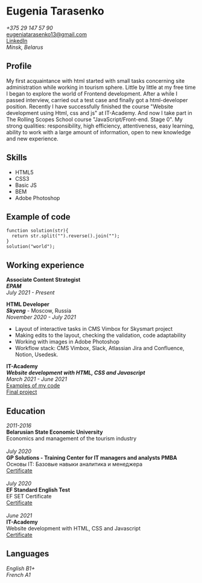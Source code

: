 # Eugenia Tarasenko
*+375 29 147 57 90*\
<eugeniatarasenko13@gmail.com>\
[LinkedIn](https://www.linkedin.com/in/eugenia-tarasenko/)\
*Minsk, Belarus*
## Profile
My first acquaintance with html started with small tasks concerning site administration while working in tourism sphere. 
Little by little at my free time I began to explore the world of Frontend development. 
After a while I passed interview, carried out a test case and finally got a html-developer position.
Recently I have successfully finished the course "Website development using Html, css and js" at IT-Academy. And now I take part in The Rolling Scopes School course "JavaScript/Front-end. Stage 0".
My strong qualities: responsibility, high efficiency, attentiveness, easy learning, ability to work with a large amount of information, open to new knowledge and new experience.
## Skills
- HTML5
- CSS3
- Basic JS
- BEM
- Adobe Photoshop
## Example of code
```
function solution(str){
  return str.split("").reverse().join("");
}
solution("world");
```
## Working experience
**Associate Content Strategist**\
***EPAM***\
*July 2021 - Present*


**HTML Developer**\
***Skyeng*** - Moscow, Russia\
*November 2020 - July 2021*
- Layout of interactive tasks in CMS Vimbox for Skysmart project
- Making edits to the layout, checking the validation, code adaptability 
- Working with images in Adobe Photoshop
- Workflow stack: CMS Vimbox, Slack, Atlassian Jira and Confluence, Notion, Usedesk.

**IT-Academy**\
***Website development with HTML, CSS and Javascript***\
*March 2021 - June 2021*\
[Examples of my code](https://codepen.io/Eugenia_Tarasenko/pens/public)\
[Final project](https://github.com/JennyTara/Skyway)

## Education
*2011-2016*\
**Belarusian State Economic University**\
Economics and management of the tourism industry\
\
*July 2020*\
**GP Solutions - Training Center for IT managers and analysts PMBA**\
Основы IT: Базовые навыки аналитика и менеджера\
[Certificate](https://drive.google.com/drive/folders/13ZXhLFzzb-nk0WR9pnYuj2PoBK_XUgU-)\
\
*July 2020*\
**EF Standard English Test**\
EF SET Certificate\
[Certificate](https://www.efset.org/cert/HrTTH9)\
\
*June 2021*\
**IT-Academy**\
Website development with HTML, CSS and Javascript\
[Certificate](https://drive.google.com/file/d/1upo7toTEK9CiDW3ID_xrCXgGbg0Cq3B2/view?usp=sharing)

## Languages
*English B1+*\
*French A1*
